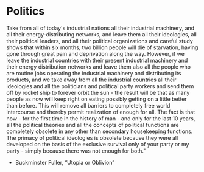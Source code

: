 # Politics

Take from all of today's industrial nations all their industrial machinery, and all their energy-distributing networks, and leave them all their ideologies, all their political leaders, and all their political organizations and careful study shows that within six months, two billion people will die of starvation, having gone through great pain and deprivation along the way.
	However, if we leave the industrial countries with their present industrial machinery and their energy distribution networks and leave them also all the people who are routine jobs operating the industrial machinery and distributing its products, and we take away from all the industrial countries all their ideologies and all the politicians and political party workers and send them off by rocket ship to forever orbit the sun - the result will be that as many people as now will keep right on eating possibly getting on a little better than before. This will remove all barriers to completely free world intercourse and thereby permit realization of enough for all.
	The fact is that now - for the first time in the history of man - and only for the last 10 years, all the political theories and all the concepts of political functions are completely obsolete in any other than secondary housekeeping functions. The primacy of political ideologies is obsolete because they were all developed on the basis of the exclusive survival only of your party or my party - simply because there was not enough for both."

- Buckminster Fuller, “Utopia or Oblivion”
